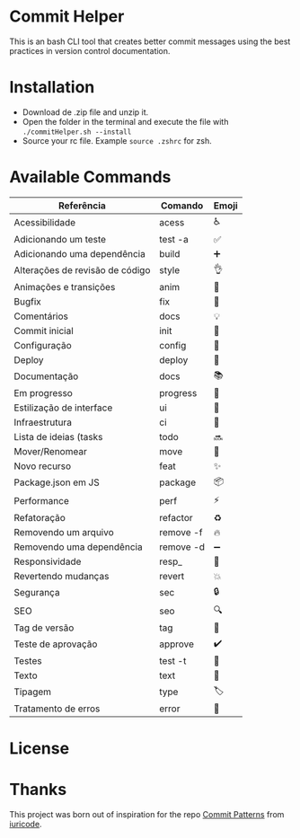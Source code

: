 # Commit Helper
This is an bash CLI tool that creates better commit messages using the best practices in version control documentation.

# Installation
* Download de .zip file and unzip it.
* Open the folder in the terminal and execute the file with ```./commitHelper.sh --install```
* Source your rc file. Example ```source .zshrc``` for zsh.

# Available Commands

| **Referência**                  | **Comando** | **Emoji** |
|---------------------------------|-------------|-----------|
| Acessibilidade                  | acess       | ♿         |
| Adicionando um teste            | test -a     | ✅        |
| Adicionando uma dependência     | build       | ➕        |
| Alterações de revisão de código | style       | 👌        |
| Animações e transições          | anim        | 💫        |
| Bugfix                          | fix         | 🐛        |
| Comentários                     | docs        | 💡        |
| Commit inicial                  | init        | 🎉        |
| Configuração                    | config      | 🔧        |
| Deploy                          | deploy      | 🚀        |
| Documentação                    | docs        | 📚        |
| Em progresso                    | progress    | 🚧        |
| Estilização de interface        | ui          | 💄        |
| Infraestrutura                  | ci          | 🧱        |
| Lista de ideias (tasks          | todo        | 🔜        |
| Mover/Renomear                  | move        | 🚚        |
| Novo recurso                    | feat        | ✨        |
| Package.json em JS              | package     | 📦        |
| Performance                     | perf        | ⚡         |
| Refatoração                     | refactor    | ♻️         |
| Removendo um arquivo            | remove -f   | 🔥        |
| Removendo uma dependência       | remove -d   | ➖        |
| Responsividade                  | resp_       | 📱        |
| Revertendo mudanças             | revert      | 💥        |
| Segurança                       | sec         | 🔒️        |
| SEO                             | seo         | 🔍️        |
| Tag de versão                   | tag         | 🔖        |
| Teste de aprovação              | approve     | ✔️         |
| Testes                          | test -t     | 🧪        |
| Texto                           | text        | 📝        |
| Tipagem                         | type        | 🏷️        |
| Tratamento de erros             | error       | 🥅        |

# License

# Thanks
This project was born out of inspiration for the repo [Commit Patterns](https://github.com/iuricode/padroes-de-commits) from [iuricode](https://github.com/iuricode). 
